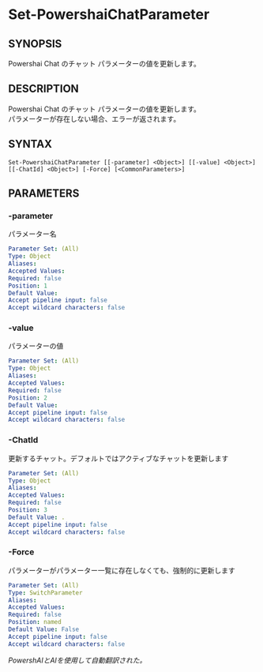 ﻿---
external help file: powershai-help.xml
schema: 2.0.0
powershai: true
---

# Set-PowershaiChatParameter

## SYNOPSIS <!--!= @#Synop !-->
Powershai Chat のチャット パラメーターの値を更新します。

## DESCRIPTION <!--!= @#Desc !-->
Powershai Chat のチャット パラメーターの値を更新します。  
パラメーターが存在しない場合、エラーが返されます。

## SYNTAX <!--!= @#Syntax !-->

```
Set-PowershaiChatParameter [[-parameter] <Object>] [[-value] <Object>] [[-ChatId] <Object>] [-Force] [<CommonParameters>]
```

## PARAMETERS <!--!= @#Params !-->

### -parameter
パラメーター名

```yml
Parameter Set: (All)
Type: Object
Aliases: 
Accepted Values: 
Required: false
Position: 1
Default Value: 
Accept pipeline input: false
Accept wildcard characters: false
```

### -value
パラメーターの値

```yml
Parameter Set: (All)
Type: Object
Aliases: 
Accepted Values: 
Required: false
Position: 2
Default Value: 
Accept pipeline input: false
Accept wildcard characters: false
```

### -ChatId
更新するチャット。デフォルトではアクティブなチャットを更新します

```yml
Parameter Set: (All)
Type: Object
Aliases: 
Accepted Values: 
Required: false
Position: 3
Default Value: .
Accept pipeline input: false
Accept wildcard characters: false
```

### -Force
パラメーターがパラメーター一覧に存在しなくても、強制的に更新します

```yml
Parameter Set: (All)
Type: SwitchParameter
Aliases: 
Accepted Values: 
Required: false
Position: named
Default Value: False
Accept pipeline input: false
Accept wildcard characters: false
```




<!--PowershaiAiDocBlockStart-->
_PowershAIとAIを使用して自動翻訳された。_
<!--PowershaiAiDocBlockEnd-->
